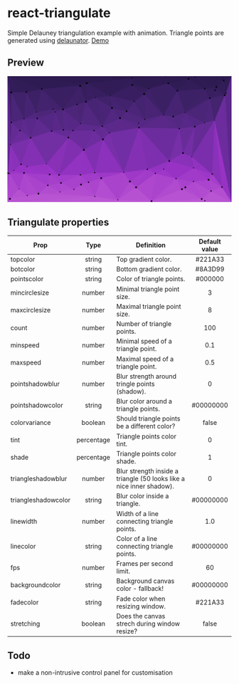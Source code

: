 # react-triangulate
Simple Delauney triangulation example with animation.
Triangle points are generated using [delaunator](https://www.npmjs.com/package/delaunator).
[Demo](https://xteamstanly.github.io/react-triangulate/)

## Preview
![preview](preview.png)
## Triangulate properties
| Prop                |    Type    | Definition                                                           | Default value |
|---------------------|:----------:|----------------------------------------------------------------------|:-------------:|
| topcolor            |   string   | Top gradient color.                                                  |    #221A33    |
| botcolor            |   string   | Bottom gradient color.                                               |    #8A3D99    |
| pointscolor         |   string   | Color of triangle points.                                            |    #000000    |
| mincirclesize       |   number   | Minimal triangle point size.                                         |       3       |
| maxcirclesize       |   number   | Maximal triangle point size.                                         |       8       |
| count               |   number   | Number of triangle points.                                           |      100      |
| minspeed            |   number   | Minimal speed of a triangle point.                                   |      0.1      |
| maxspeed            |   number   | Maximal speed of a triangle point.                                   |      0.5      |
| pointshadowblur     |   number   | Blur strength around tringle points (shadow).                        |       0       |
| pointshadowcolor    |   string   | Blur color around a triangle points.                                 |   #00000000   |
| colorvariance       |   boolean  | Should triangle points be a different color?                         |     false     |
| tint                | percentage | Triangle points color tint.                                          |       0       |
| shade               | percentage | Triangle points color shade.                                         |       1       |
| triangleshadowblur  |   number   | Blur strength inside a triangle (50 looks like a nice inner shadow). |       0       |
| triangleshadowcolor |   string   | Blur color inside a triangle.                                        |   #00000000   |
| linewidth           |   number   | Width of a line connecting triangle points.                          |      1.0      |
| linecolor           |   string   | Color of a line connecting triangle points.                          |   #00000000   |
| fps                 |   number   | Frames per second limit.                                             |       60      |
| backgroundcolor     |   string   | Background canvas color - fallback!                                  |   #00000000   |
| fadecolor           |   string   | Fade color when resizing window.                                     |    #221A33    |
| stretching          |   boolean  | Does the canvas strech during window resize?                         |     false     |

## Todo
- make a non-intrusive control panel for customisation
